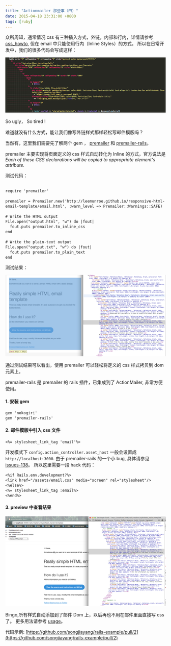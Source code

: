 ```yaml
---
title: "Actionmailer 那些事（四）"
date: 2015-04-18 23:31:00 +0800
tags: [ruby]
---
```


众所周知，通常情况 css 有三种插入方式，外链，内部和行内，详情请参考 [css_howto](http://www.w3schools.com/css/css_howto.asp),
但在 email 中只能使用行内（Inline Styles）的方式。 所以在日常开发中，我们的很多代码会写成这样：

![email-with-style-1.png](/images/email-with-style-1.png)

So ugly， So tired !

难道就没有什么方式，能让我们像写外链样式那样轻松写邮件模版吗？

当然有，这里我们需要先了解两个 gem ， [premailer](https://github.com/premailer/premailer) 和 [premailer-rails](https://github.com/fphilipe/premailer-rails)。

premailer 主要实现将页面定义的 css 样式自动转化为 Inline 的方式，官方说法是 *Each of these CSS declarations will be copied to appropriate element's attribute.*

测试代码：

```

require 'premailer'

premailer = Premailer.new('http://leemunroe.github.io/responsive-html-email-template/email.html', :warn_level => Premailer::Warnings::SAFE)

# Write the HTML output
File.open("output.html", "w") do |fout|
  fout.puts premailer.to_inline_css
end

# Write the plain-text output
File.open("output.txt", "w") do |fout|
  fout.puts premailer.to_plain_text
end

```

测试结果：

![email-with-style-2.png](/images/email-with-style-2.png)

通过测试结果可以看出，使用 premailer 可以轻松将定义的 css 样式拷贝到 dom 元素上。

premailer-rails 是 premailer 的 rails 插件，已集成到了 ActionMailer, 非常方便使用。

#### 1. 安装 gem

```
gem 'nokogiri'
gem 'premailer-rails'
```

#### 2. 邮件模版中引入 css 文件

```
<%= stylesheet_link_tag 'email'%>
```

开发模式下 `config.action_controller.asset_host` 一般会设置成 `http://localhost:3000`.
由于 premailer-rails 的一个小 bug, 具体请参见 [issues-138](https://github.com/fphilipe/premailer-rails/issues/138)。
所以这里需要一段 hack 代码：

```
<%if Rails.env.development?%>
<link href="/assets/email.css" media="screen" rel="stylesheet"/>
<%else%>
<%= stylesheet_link_tag :email%>
<%end%>
```

#### 3. preview 中查看结果

![email-with-style-3.png](/images/email-with-style-3.png)

Bingo,所有样式自动添加到了邮件 Dom 上，以后再也不用在邮件里面直接写 css 了。
更多用法请参考 [usage](https://github.com/fphilipe/premailer-rails#usage)。

代码示例: [https://github.com/songjiayang/rails-example/pull/2](https://github.com/songjiayang/rails-example/pull/2)
